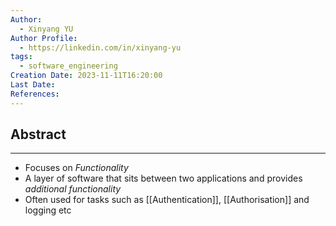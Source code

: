 ```yaml
---
Author:
  - Xinyang YU
Author Profile:
  - https://linkedin.com/in/xinyang-yu
tags:
  - software_engineering
Creation Date: 2023-11-11T16:20:00
Last Date: 
References:
---
```

## Abstract
---
- Focuses on *Functionality*
- A layer of software that sits between two applications and provides *additional functionality* 
- Often used for tasks such as [[Authentication]], [[Authorisation]] and logging etc